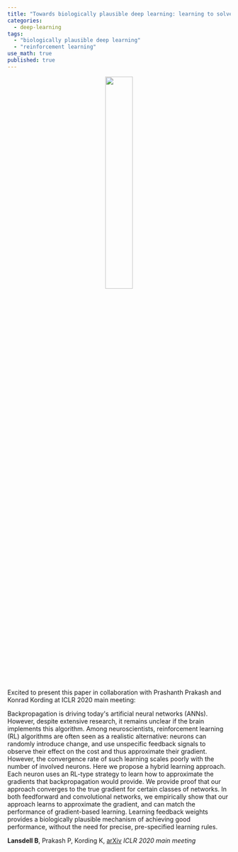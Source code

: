```yaml
---
title: "Towards biologically plausible deep learning: learning to solve the credit assigment problem"
categories:
  - deep-learning
tags:
  - "biologically plausible deep learning"
  - "reinforcement learning"
use_math: true
published: true
---
```


<p style="text-align: center"><img src="../../images/fig1_schematic.png" width="35%" align="middle"></p>

Excited to present this paper in collaboration with Prashanth Prakash and Konrad Kording at ICLR 2020 main meeting:

Backpropagation is driving today's artificial neural networks (ANNs). However, despite extensive research, it remains unclear if the brain implements this algorithm. Among neuroscientists, reinforcement learning (RL) algorithms are often seen as a realistic alternative: neurons can randomly introduce change, and use unspecific feedback signals to observe their effect on the cost and thus approximate their gradient. However, the convergence rate of such learning scales poorly with the number of involved neurons. Here we propose a hybrid learning approach. Each neuron uses an RL-type strategy to learn how to approximate the gradients that backpropagation would provide. We provide proof that our approach converges to the true gradient for certain classes of networks. In both feedforward and convolutional networks, we empirically show that our approach learns to approximate the gradient, and can match the performance of gradient-based learning. Learning feedback weights provides a biologically plausible mechanism of achieving good performance, without the need for precise, pre-specified learning rules. 

**Lansdell B**, Prakash P, Kording K, [arXiv](https://arxiv.org/abs/1906.00889) *ICLR 2020 main meeting*
